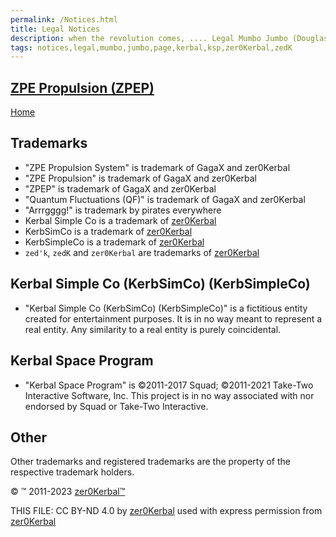 ```yaml
---
permalink: /Notices.html
title: Legal Notices
description: when the revolution comes, .... Legal Mumbo Jumbo (Douglas Adams)
tags: notices,legal,mumbo,jumbo,page,kerbal,ksp,zer0Kerbal,zedK
---
```

<!-- Notices.md v1.0.0.0
ZPE Propulsion (ZPEP)
created: 17 Jul 2023
updated: 

TEMPLATE: Notices.md v1.0.3.0
created: 13 Apr 2022
updated: 13 Jun 2023

based upon work by LisiasT -->
<script src="https://kit.fontawesome.com/0ea5493613.js" crossorigin="anonymous"></script>
<i class="fa-solid fa-file-contract fa-beat-fade fa-3x" style="--fa-beat-fade-opacity: 0.1; --fa-beat-fade-scale: 1.25;color: #6495ED" ></i>

## [ZPE Propulsion (ZPEP)][mod]

[Home](./index.md)

## Trademarks <i class="fa-solid fa-trademark fa-beat-fade" style="--fa-beat-fade-opacity: 0.1; --fa-beat-fade-scale: 1.25;color: black" ></i>

* "ZPE Propulsion System" is trademark of GagaX and zer0Kerbal
* "ZPE Propulsion" is trademark of GagaX and zer0Kerbal
* "ZPEP" is trademark of GagaX and zer0Kerbal
* "Quantum Fluctuations (QF)" is trademark of GagaX and zer0Kerbal
* "Arrrgggg!" is trademark by pirates everywhere
* Kerbal Simple Co is a trademark of [zer0Kerbal][zedK]
* KerbSimCo is a trademark of [zer0Kerbal][zedK]
* KerbSimpleCo is a trademark of [zer0Kerbal][zedK]
* `zed'k`, `zedK` and `zer0Kerbal` are trademarks of [zer0Kerbal][zedK]

## Kerbal Simple Co (KerbSimCo) (KerbSimpleCo)

* "Kerbal Simple Co (KerbSimCo) (KerbSimpleCo)" is a fictitious entity created for entertainment purposes. It is in no way meant to represent a real entity. Any similarity to a real entity is purely coincidental.

## Kerbal Space Program

* "Kerbal Space Program" is ©2011-2017 Squad; ©2011-2021 Take-Two Interactive Software, Inc. This project is in no way associated with nor endorsed by Squad or Take-Two Interactive.

## Other

Other trademarks and registered trademarks are the property of the respective trademark holders.

© ™ 2011-2023 [zer0Kerbal™][zedK]

THIS FILE: CC BY-ND 4.0 by [zer0Kerbal][zedK]
  used with express permission from [zer0Kerbal][zedK]

[zedK]: https://github.com/zer0Kerbal "zer0Kerbal"
[mod]: https://www.curseforge.com/kerbal/ksp-mods/ZPEPropulsion "ZPE Propulsion (ZPEP)"
